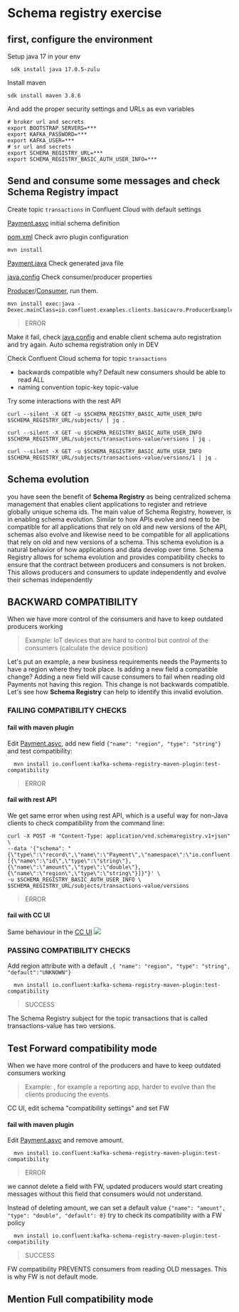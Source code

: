 # Schema registry exercise

## first, configure the environment

Setup java 17 in your env
```shell
 sdk install java 17.0.5-zulu
```
Install maven
```shell
sdk install maven 3.8.6
```

And add the proper security settings and URLs as evn variables
```shell
# broker url and secrets
export BOOTSTRAP_SERVERS=***
export KAFKA_PASSWORD=***
export KAFKA_USER=***
# sr url and secrets
export SCHEMA_REGISTRY_URL=***
export SCHEMA_REGISTRY_BASIC_AUTH_USER_INFO=***
```
## Send and consume some messages and check Schema Registry impact

Create topic `transactions` in Confluent Cloud with default settings

[Payment.asvc](src/main/resources/avro/io/confluent/examples/clients/basicavro/Payment.avsc) initial schema definition

[pom.xml](pom.xml) Check avro plugin configuration

```shell
mvn install
```

[Payment.java](target/generated-sources/io/confluent/examples/clients/basicavro/Payment.java) Check generated java file

[java.config](java.config) Check consumer/producer properties

[Producer](src/main/java/io/confluent/examples/clients/basicavro/ProducerExample.java)/[Consumer](src/main/java/io/confluent/examples/clients/basicavro/ConsumerExample.java), run them.

```shell
mvn install exec:java -Dexec.mainClass=io.confluent.examples.clients.basicavro.ProducerExample
```
> ERROR

Make it fail, check [java.config](java.config) and enable client schema auto registration and try again. Auto schema registration only in DEV

Check Confluent Cloud schema for topic `transactions`
* backwards compatible why? Default new consumers should be able to read ALL
* naming convention topic-key topic-value
          
Try some interactions with the rest API
```shell
curl --silent -X GET -u $SCHEMA_REGISTRY_BASIC_AUTH_USER_INFO $SCHEMA_REGISTRY_URL/subjects/ | jq .
```

```shell
curl --silent -X GET -u $SCHEMA_REGISTRY_BASIC_AUTH_USER_INFO $SCHEMA_REGISTRY_URL/subjects/transactions-value/versions | jq .
```

```shell
curl --silent -X GET -u $SCHEMA_REGISTRY_BASIC_AUTH_USER_INFO $SCHEMA_REGISTRY_URL/subjects/transactions-value/versions/1 | jq .
```

## Schema evolution
you have seen the benefit of **Schema Registry** as being centralized schema management that enables client applications to register and retrieve globally unique schema ids. The main value of Schema Registry, however, is in enabling schema evolution. Similar to how APIs evolve and need to be compatible for all applications that rely on old and new versions of the API, schemas also evolve and likewise need to be compatible for all applications that rely on old and new versions of a schema. This schema evolution is a natural behavior of how applications and data develop over time.
Schema Registry allows for schema evolution and provides compatibility checks to ensure that the contract between producers and consumers is not broken. This allows producers and consumers to update independently and evolve their schemas independently


## BACKWARD COMPATIBILITY
When we have more control of the consumers and have to keep outdated producers working
> Example: IoT devices that are hard to control but control of the consumers (calculate the device position)

Let's put an example, a new business requirements needs the Payments to have a region where they took place.
Is adding a new field a compatible change?
Adding a new field will cause consumers to fail when reading old Payments not having this region.
This change is not backwards compatible.
Let's see how **Schema Registry** can help to identify this invalid evolution.

### FAILING COMPATIBILITY CHECKS

#### fail with maven plugin 
Edit [Payment.asvc](src/main/resources/avro/io/confluent/examples/clients/basicavro/Payment.avsc), add new field
  `{"name": "region", "type": "string"}` and test compatibility:
```shell
  mvn install io.confluent:kafka-schema-registry-maven-plugin:test-compatibility
```
> ERROR

#### fail with rest API

We get same error when using rest API, which is a useful way for non-Java clients to check compatibility from the command line:
```shell
curl -X POST -H "Content-Type: application/vnd.schemaregistry.v1+json" \
--data '{"schema": "{\"type\":\"record\",\"name\":\"Payment\",\"namespace\":\"io.confluent.examples.clients.basicavro\",\"fields\":[{\"name\":\"id\",\"type\":\"string\"},{\"name\":\"amount\",\"type\":\"double\"},{\"name\":\"region\",\"type\":\"string\"}]}"}' \
-u $SCHEMA_REGISTRY_BASIC_AUTH_USER_INFO \
$SCHEMA_REGISTRY_URL/subjects/transactions-value/versions
```
> ERROR

#### fail with CC UI
Same behaviour in the [CC UI](https://confluent.cloud/)
![](https://docs.confluent.io/platform/current/_images/tutorial-c3-edit-schema-pass.png)

### PASSING COMPATIBILITY CHECKS

Add region attribute with a default
`,{ "name": "region", "type": "string", "default":"UNKNOWN"}`
```shell
  mvn install io.confluent:kafka-schema-registry-maven-plugin:test-compatibility
```
> SUCCESS

The Schema Registry subject for the topic transactions that is called transactions-value has two versions.

## Test Forward compatibility mode
When we have more control of the producers and have to keep outdated consumers working
>Example: ,
for example a reporting app, harder to evolve than the clients producing the events.

CC UI, edit schema "compatibility settings" and set FW

#### fail with maven plugin
Edit [Payment.asvc](src/main/resources/avro/io/confluent/examples/clients/basicavro/Payment.avsc) and remove amount.

```shell
  mvn install io.confluent:kafka-schema-registry-maven-plugin:test-compatibility
```
> ERROR

we cannot delete a field with FW,
updated producers would start creating messages without this field that consumers would not understand.

Instead of deleting amount, we can set a default value `{"name": "amount", "type": "double", "default": 0}` try to check its compatibility with a FW policy

```shell
  mvn install io.confluent:kafka-schema-registry-maven-plugin:test-compatibility
```
> SUCCESS

FW compatibility PREVENTS consumers from reading OLD messages.
This is why FW is not default mode.

## Mention Full compatibility mode
